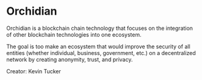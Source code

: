 # Orchidian

Orchidian is a blockchain chain technology that focuses on the integration of other blockchain technologies into one ecosystem.

The goal is too make an ecosystem that would improve the security of all entities (whether individual, business, government, etc.) on a decentralized network by creating anonymity, trust, and privacy.


Creator: Kevin Tucker
